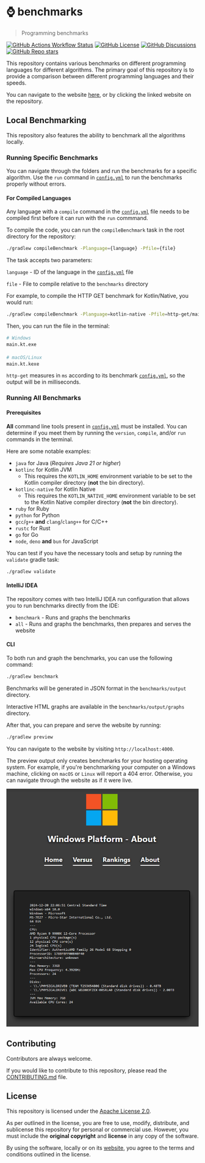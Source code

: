 # ⌚ benchmarks

> Programming benchmarks

[![GitHub Actions Workflow Status](https://img.shields.io/github/actions/workflow/status/gmitch215/benchmarks/build.yml)](https://github.com/gmitch215/benchmarks)
[![GitHub License](https://img.shields.io/github/license/gmitch215/benchmarks)](https://github.com/gmitch215/benchmarks)
[![GitHub Discussions](https://img.shields.io/github/discussions/gmitch215/benchmarks)](https://github.com/gmitch215/benchmarks/discussions)
[![GitHub Repo stars](https://img.shields.io/github/stars/gmitch215/benchmarks?style=flat)](https://github.com/gmitch215/benchmarks)

This repository contains various benchmarks on different programming languages for different algorithms. The primary goal of this repository is to provide a comparison between different programming languages and their speeds.

You can navigate to the website [here](https://benchmarks.gmitch215.xyz), or by clicking the linked website on the repository.

## Local Benchmarking

This repository also features the ability to benchmark all the algorithms locally.

### Running Specific Benchmarks

You can navigate through the folders and run the benchmarks for a specific algorithm. 
Use the `run` command in [`config.yml`](./benchmarks/config.yml) to run the benchmarks properly without errors.

#### For Compiled Languages

Any language with a `compile` command in the [`config.yml`](./benchmarks/config.yml) file needs to be compiled first before it can run with the `run` commmand.

To compile the code, you can run the `compileBenchmark` task in the root directory for the repository:

```bash
./gradlew compileBenchmark -Planguage={language} -Pfile={file}
```

The task accepts two parameters:

`language` - ID of the language in the [`config.yml`](./benchmarks/config.yml) file

`file` - File to compile relative to the `benchmarks` directory

For example, to compile the HTTP GET benchmark for Kotlin/Native, you would run:

```bash
./gradlew compileBenchmark -Planguage=kotlin-native -Pfile=http-get/main.kt
```

Then, you can run the file in the terminal:

```bash
# Windows
main.kt.exe

# macOS/Linux
main.kt.kexe
```

`http-get` measures in `ms` according to its benchmark [`config.yml`](./benchmarks/http-get/config.yml), so the output will be in milliseconds.

### Running All Benchmarks

#### Prerequisites

**All** command line tools present in [`config.yml`](./benchmarks/config.yml) must be installed. You can determine if you meet them by running
the `version`, `compile`, and/or `run` commands in the terminal.

Here are some notable examples:

- `java` for Java (*Requires Java 21 or higher*)
- `kotlinc` for Kotlin JVM
  - This requires the `KOTLIN_HOME` environment variable to be set to the Kotlin compiler directory (**not** the bin directory).
- `kotlinc-native` for Kotlin Native
  - This requires the `KOTLIN_NATIVE_HOME` environment variable to be set to the Kotlin Native compiler directory (**not** the bin directory).
- `ruby` for Ruby
- `python` for Python
- `gcc`/`g++` **and** `clang`/`clang++` for C/C++
- `rustc` for Rust
- `go` for Go
- `node`, `deno` **and** `bun` for JavaScript

You can test if you have the necessary tools and setup by running the `validate` gradle task:

```bash
./gradlew validate
```

#### IntelliJ IDEA

The repository comes with two IntelliJ IDEA run configuration that allows you to run benchmarks directly from the IDE:

- `benchmark` - Runs and graphs the benchmarks
- `all` - Runs and graphs the benchmarks, then prepares and serves the website

#### CLI

To both run and graph the benchmarks, you can use the following command:

```bash
./gradlew benchmark
```

Benchmarks will be generated in JSON format in the `benchmarks/output` directory.

Interactive HTML graphs are available in the `benchmarks/output/graphs` directory.

After that, you can prepare and serve the website by running:

```bash
./gradlew preview
```

You can navigate to the website by visiting `http://localhost:4000`.

The preview output only creates benchmarks for your hosting operating system. 
For example, if you're benchmarking your computer on a Windows machine, clicking on `macOS` or `Linux` will report a 404 error.
Otherwise, you can navigate through the website as if it were live.

![Website Preview](.github/preview.png)

## Contributing

Contributors are always welcome.

If you would like to contribute to this repository, please read the [CONTRIBUTING.md](./CONTRIBUTING.md) file.

## License

This repository is licensed under the [Apache License 2.0](./LICENSE).

As per outlined in the license, you are free to use, modify, distribute, and sublicense this repository for personal or commercial use.
However, you must include the **original copyright** and **license** in any copy of the software.

By using the software, locally or on its [website](https://benchmarks.gmitch215.xyz), you agree to the terms and conditions outlined in the license.